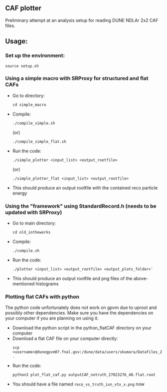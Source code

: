 ## CAF plotter

Preliminary attempt at an analysis setup for reading DUNE NDLAr 2x2 CAF files.

## Usage:

### Set up the environment:

`source setup.sh`


### Using a simple macro with SRProxy for structured and flat CAFs

* Go to directory:
  ```
  cd simple_macro
  ```
* Compile:
  ```
  ./compile_simple.sh
  ```
  (or)
  ```
  ./compile_simple_flat.sh
  ```
* Run the code:
  ```
  ./simple_plotter <input_list> <output_rootfile>
  ```
  (or)
  ```
  ./simple_plotter_flat <input_list> <output_rootfile>
  ```
* This should produce an output rootfile with the contained reco particle energy 

### Using the "framework" using StandardRecord.h (needs to be updated with SRProxy)

* Go to main directory:
  ```
  cd old_intheworks
  ```
* Compile:
  ```
  ./compile.sh
  ```
* Run the code:
  ```
  ./plotter <input_list> <output_rootfile> <output_plots_folder>`
  ```
* This should produce an output rootfile and png files of the above-mentioned histograms
  
### Plotting flat CAFs with python

The python code unfortunately does not work on gpvm due to uproot and possibly other dependencies. Make sure you have the dependencies on your computer if you are planning on using it.

* Download the python script in the python_flatCAF directory on your computer
* Download a flat CAF file on your computer directly:
  ```
  scp <username>@dunegpvm07.fnal.gov:/dune/data/users/skumara/Datafiles_2x2/CAF_rootfiles/minirun4/noGENIEtruth/flat/outputCAF_notruth_27023276_40.flat.root .
  ```
* Run the code:
  ```
  python3 plot_flat_caf.py outputCAF_notruth_27023276_40.flat.root
  ```
* You should have a file named `reco_vs_truth_ixn_vtx_x.png` now
